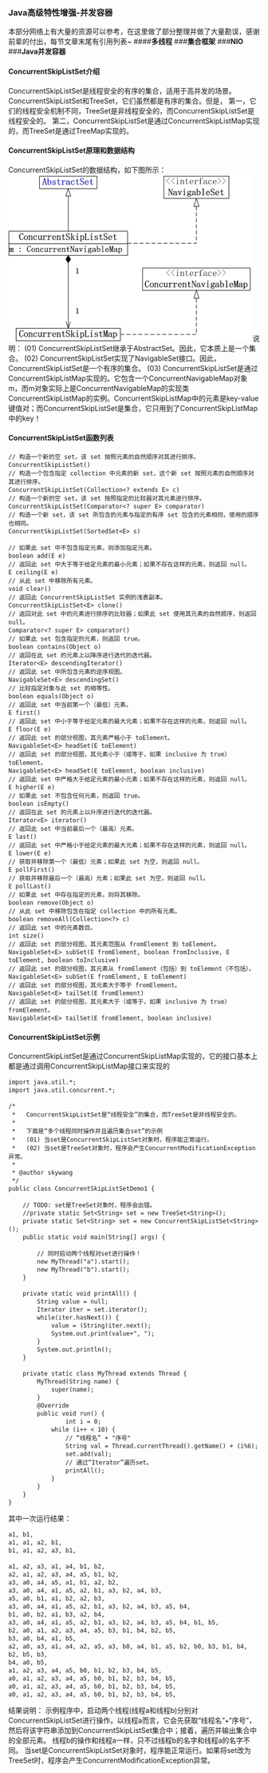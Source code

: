 ### **Java高级特性增强-并发容器**
本部分网络上有大量的资源可以参考，在这里做了部分整理并做了大量勘误，感谢前辈的付出，每节文章末尾有引用列表~
####**多线程**
###**集合框架**
###**NIO**
###**Java并发容器**

#### ConcurrentSkipListSet介绍
ConcurrentSkipListSet是线程安全的有序的集合，适用于高并发的场景。
ConcurrentSkipListSet和TreeSet，它们虽然都是有序的集合。但是，
第一，它们的线程安全机制不同，TreeSet是非线程安全的，而ConcurrentSkipListSet是线程安全的。
第二，ConcurrentSkipListSet是通过ConcurrentSkipListMap实现的，而TreeSet是通过TreeMap实现的。

#### ConcurrentSkipListSet原理和数据结构
ConcurrentSkipListSet的数据结构，如下图所示：![ceaa5eae278d00721ece58625b3b45a0](大数据成神之路-Java高级特性增强(ConcurrentSkipListSet).resources/1378EC09-5D7F-4544-AA4C-F43796D9A609.jpg)
说明：
(01) ConcurrentSkipListSet继承于AbstractSet。因此，它本质上是一个集合。
(02) ConcurrentSkipListSet实现了NavigableSet接口。因此，ConcurrentSkipListSet是一个有序的集合。
(03) ConcurrentSkipListSet是通过ConcurrentSkipListMap实现的。它包含一个ConcurrentNavigableMap对象m，而m对象实际上是ConcurrentNavigableMap的实现类ConcurrentSkipListMap的实例。ConcurrentSkipListMap中的元素是key-value键值对；而ConcurrentSkipListSet是集合，它只用到了ConcurrentSkipListMap中的key！
#### ConcurrentSkipListSet函数列表
```
// 构造一个新的空 set，该 set 按照元素的自然顺序对其进行排序。
ConcurrentSkipListSet()
// 构造一个包含指定 collection 中元素的新 set，这个新 set 按照元素的自然顺序对其进行排序。
ConcurrentSkipListSet(Collection<? extends E> c)
// 构造一个新的空 set，该 set 按照指定的比较器对其元素进行排序。
ConcurrentSkipListSet(Comparator<? super E> comparator)
// 构造一个新 set，该 set 所包含的元素与指定的有序 set 包含的元素相同，使用的顺序也相同。
ConcurrentSkipListSet(SortedSet<E> s)

// 如果此 set 中不包含指定元素，则添加指定元素。
boolean add(E e)
// 返回此 set 中大于等于给定元素的最小元素；如果不存在这样的元素，则返回 null。
E ceiling(E e)
// 从此 set 中移除所有元素。
void clear()
// 返回此 ConcurrentSkipListSet 实例的浅表副本。
ConcurrentSkipListSet<E> clone()
// 返回对此 set 中的元素进行排序的比较器；如果此 set 使用其元素的自然顺序，则返回 null。
Comparator<? super E> comparator()
// 如果此 set 包含指定的元素，则返回 true。
boolean contains(Object o)
// 返回在此 set 的元素上以降序进行迭代的迭代器。
Iterator<E> descendingIterator()
// 返回此 set 中所包含元素的逆序视图。
NavigableSet<E> descendingSet()
// 比较指定对象与此 set 的相等性。
boolean equals(Object o)
// 返回此 set 中当前第一个（最低）元素。
E first()
// 返回此 set 中小于等于给定元素的最大元素；如果不存在这样的元素，则返回 null。
E floor(E e)
// 返回此 set 的部分视图，其元素严格小于 toElement。
NavigableSet<E> headSet(E toElement)
// 返回此 set 的部分视图，其元素小于（或等于，如果 inclusive 为 true）toElement。
NavigableSet<E> headSet(E toElement, boolean inclusive)
// 返回此 set 中严格大于给定元素的最小元素；如果不存在这样的元素，则返回 null。
E higher(E e)
// 如果此 set 不包含任何元素，则返回 true。
boolean isEmpty()
// 返回在此 set 的元素上以升序进行迭代的迭代器。
Iterator<E> iterator()
// 返回此 set 中当前最后一个（最高）元素。
E last()
// 返回此 set 中严格小于给定元素的最大元素；如果不存在这样的元素，则返回 null。
E lower(E e)
// 获取并移除第一个（最低）元素；如果此 set 为空，则返回 null。
E pollFirst()
// 获取并移除最后一个（最高）元素；如果此 set 为空，则返回 null。
E pollLast()
// 如果此 set 中存在指定的元素，则将其移除。
boolean remove(Object o)
// 从此 set 中移除包含在指定 collection 中的所有元素。
boolean removeAll(Collection<?> c)
// 返回此 set 中的元素数目。
int size()
// 返回此 set 的部分视图，其元素范围从 fromElement 到 toElement。
NavigableSet<E> subSet(E fromElement, boolean fromInclusive, E toElement, boolean toInclusive)
// 返回此 set 的部分视图，其元素从 fromElement（包括）到 toElement（不包括）。
NavigableSet<E> subSet(E fromElement, E toElement)
// 返回此 set 的部分视图，其元素大于等于 fromElement。
NavigableSet<E> tailSet(E fromElement)
// 返回此 set 的部分视图，其元素大于（或等于，如果 inclusive 为 true）fromElement。
NavigableSet<E> tailSet(E fromElement, boolean inclusive)
```
#### ConcurrentSkipListSet示例
ConcurrentSkipListSet是通过ConcurrentSkipListMap实现的，它的接口基本上都是通过调用ConcurrentSkipListMap接口来实现的
```
import java.util.*;
import java.util.concurrent.*;

/*
 *   ConcurrentSkipListSet是“线程安全”的集合，而TreeSet是非线程安全的。
 *
 *   下面是“多个线程同时操作并且遍历集合set”的示例
 *   (01) 当set是ConcurrentSkipListSet对象时，程序能正常运行。
 *   (02) 当set是TreeSet对象时，程序会产生ConcurrentModificationException异常。
 *
 * @author skywang
 */
public class ConcurrentSkipListSetDemo1 {

    // TODO: set是TreeSet对象时，程序会出错。
    //private static Set<String> set = new TreeSet<String>();
    private static Set<String> set = new ConcurrentSkipListSet<String>();
    public static void main(String[] args) {
    
        // 同时启动两个线程对set进行操作！
        new MyThread("a").start();
        new MyThread("b").start();
    }

    private static void printAll() {
        String value = null;
        Iterator iter = set.iterator();
        while(iter.hasNext()) {
            value = (String)iter.next();
            System.out.print(value+", ");
        }
        System.out.println();
    }

    private static class MyThread extends Thread {
        MyThread(String name) {
            super(name);
        }
        @Override
        public void run() {
                int i = 0;
            while (i++ < 10) {
                // “线程名” + "序号"
                String val = Thread.currentThread().getName() + (i%6);
                set.add(val);
                // 通过“Iterator”遍历set。
                printAll();
            }
        }
    }
}
```
其中一次运行结果：
```
a1, b1, 
a1, a1, a2, b1, 
b1, a1, a2, a3, b1,

a1, a2, a3, a1, a4, b1, b2, 
a2, a1, a2, a3, a4, a5, b1, b2, 
a3, a0, a4, a5, a1, b1, a2, b2, 
a3, a0, a4, a1, a5, a2, b1, a3, b2, a4, b3, 
a5, a0, b1, a1, b2, a2, b3, 
a3, a0, a4, a1, a5, a2, b1, a3, b2, a4, b3, a5, b4, 
b1, a0, b2, a1, b3, a2, b4, 
a3, a0, a4, a1, a5, a2, b1, a3, b2, a4, b3, a5, b4, b1, b5, 
b2, a0, a1, a2, a3, a4, a5, b3, b1, b4, b2, b5, 
b3, a0, b4, a1, b5, 
a2, a0, a3, a1, a4, a2, a5, a3, b0, a4, b1, a5, b2, b0, b3, b1, b4, b2, b5, b3, 
b4, a0, b5, 
a1, a2, a3, a4, a5, b0, b1, b2, b3, b4, b5, 
a0, a1, a2, a3, a4, a5, b0, b1, b2, b3, b4, b5, 
a0, a1, a2, a3, a4, a5, b0, b1, b2, b3, b4, b5, 
a0, a1, a2, a3, a4, a5, b0, b1, b2, b3, b4, b5,
```
结果说明：
示例程序中，启动两个线程(线程a和线程b)分别对ConcurrentSkipListSet进行操作。以线程a而言，它会先获取“线程名”+“序号”，然后将该字符串添加到ConcurrentSkipListSet集合中；接着，遍历并输出集合中的全部元素。 线程b的操作和线程a一样，只不过线程b的名字和线程a的名字不同。
当set是ConcurrentSkipListSet对象时，程序能正常运行。如果将set改为TreeSet时，程序会产生ConcurrentModificationException异常。
